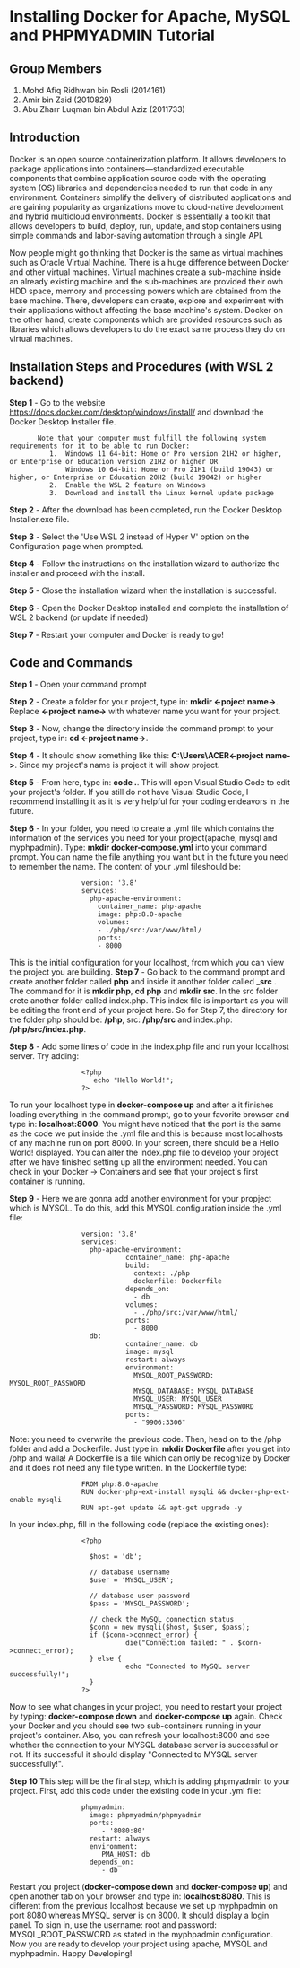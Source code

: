# Installing Docker for Apache, MySQL and PHPMYADMIN Tutorial

## Group Members

1. Mohd Afiq Ridhwan bin Rosli (2014161)
2. Amir bin Zaid (2010829)
3. Abu Zharr Luqman bin Abdul Aziz (2011733)

## Introduction
Docker is an open source containerization platform. It allows developers to package applications into containers—standardized executable components that combine application source code with the operating system (OS) libraries and dependencies needed to run that code in any environment. Containers simplify the delivery of distributed applications and are gaining popularity as organizations move to cloud-native development and hybrid multicloud environments. Docker is essentially a toolkit that allows developers to build, deploy, run, update, and stop containers using simple commands and labor-saving automation through a single API.

Now people might go thinking that Docker is the same as virtual machines such as Oracle Virtual Machine. There is a huge difference between Docker and other virtual machines. Virtual machines create a sub-machine inside an already existing machine and the sub-machines are provided their owh HDD space, memory and processing powers which are obtained from the base machine. There, developers can create, explore and experiment with their applications without affecting the base machine's system. Docker on the other hand, create components which are provided resources such as libraries which allows developers to do the exact same process they do on virtual machines.

##  Installation Steps and Procedures (with WSL 2 backend)
__Step 1__  - Go to the website https://docs.docker.com/desktop/windows/install/ and download the Docker Desktop Installer file.
           
           Note that your computer must fulfill the following system requirements for it to be able to run Docker:
              1.  Windows 11 64-bit: Home or Pro version 21H2 or higher, or Enterprise or Education version 21H2 or higher OR
                  Windows 10 64-bit: Home or Pro 21H1 (build 19043) or higher, or Enterprise or Education 20H2 (build 19042) or higher
              2.  Enable the WSL 2 feature on Windows
              3.  Download and install the Linux kernel update package
              
__Step 2__  - After the download has been completed, run the Docker Desktop Installer.exe file.

__Step 3__  - Select the 'Use WSL 2 instead of Hyper V' option on the Configuration page when prompted.

__Step 4__  - Follow the instructions on the installation wizard to authorize the installer and proceed with the install.

__Step 5__  - Close the installation wizard when the installation is successful.

__Step 6__  - Open the Docker Desktop installed and complete the installation of WSL 2 backend (or update if needed)

__Step 7__  - Restart your computer and Docker is ready to go! 

## Code and Commands
__Step 1__  - Open your command prompt

__Step 2__  - Create a folder for your project, type in: __mkdir <-poject name->__. Replace __<-project name->__ with whatever name you want for your project.

__Step 3__  - Now, change the directory inside the command prompt to your project, type in: __cd <-project name->__.

__Step 4__  - It should show something like this: __C:\Users\ACER\<-project name->__. Since my project's name is project it will show project.

__Step 5__  - From here, type in: __code .__. This will open Visual Studio Code to edit your project's folder. If you still do not have Visual Studio Code, I recommend installing it as it is very helpful for your coding endeavors in the future.

__Step 6__  - In your folder, you need to create a .yml file which contains the information of the services you need for your project(apache, mysql and myphpadmin). Type: __mkdir docker-compose.yml__ into your command prompt. You can name the file anything you want but in the future you need to remember the name. The content of your .yml fileshould be: 

                      version: '3.8'
                      services:
                        php-apache-environment:
                          container_name: php-apache
                          image: php:8.0-apache
                          volumes:
                          - ./php/src:/var/www/html/
                          ports:
                          - 8000
                          
This is the initial configuration for your localhost, from which you can view the project you are building.
__Step 7__  - Go back to the command prompt and create another folder called __php__ and inside it another folder called ___src__ . The command for it is __mkdir php__, __cd php__ and __mkdir src__. In the src folder crete another folder called index.php. This index file is important as you will be editing the front end of your project here. So for Step 7, the directory for the folder php should be: __/php__, src: __/php/src__ and index.php: __/php/src/index.php__.

__Step 8__  - Add some lines of code in the index.php file and run your localhost server. Try adding:

                      <?php
                         echo "Hello World!";
                      ?>
                     
To run your localhost type in __docker-compose up__ and after a it finishes loading everything in the command prompt, go to your favorite browser and type in: __localhost:8000__. You might have noticed that the port is the same as the code we put inside the .yml file and this is because most localhosts of any machine run on port 8000. In your screen, there should be a Hello World! displayed. You can alter the index.php file to develop your project after we have finished setting up all the environment needed. You can check in your Docker -> Containers and see that your project's first container is running.

__Step 9__  - Here we are gonna add another environment for your propject which is MYSQL. To do this, add this MYSQL configuration inside the .yml file:

                      version: '3.8'
                      services:
                        php-apache-environment:
                                 container_name: php-apache
                                 build:
                                   context: ./php
                                   dockerfile: Dockerfile
                                 depends_on:
                                   - db
                                 volumes:
                                   - ./php/src:/var/www/html/
                                 ports:
                                   - 8000
                        db:
                                 container_name: db
                                 image: mysql
                                 restart: always
                                 environment:
                                   MYSQL_ROOT_PASSWORD: MYSQL_ROOT_PASSWORD
                                   MYSQL_DATABASE: MYSQL_DATABASE
                                   MYSQL_USER: MYSQL_USER
                                   MYSQL_PASSWORD: MYSQL_PASSWORD
                                 ports:
                                   - "9906:3306"
                                 
Note: you need to overwrite the previous code. Then, head on to the /php folder and add a Dockerfile. Just type in: __mkdir Dockerfile__ after you get into /php and walla! A Dockerfile is a file which can only be recognize by Docker and it does not need any file type written. In the Dockerfile type:

                      FROM php:8.0-apache
                      RUN docker-php-ext-install mysqli && docker-php-ext-enable mysqli
                      RUN apt-get update && apt-get upgrade -y
                      
In your index.php, fill in the following code (replace the existing ones):  

                      <?php

                        $host = 'db';

                        // database username
                        $user = 'MYSQL_USER';

                        // database user password
                        $pass = 'MYSQL_PASSWORD';

                        // check the MySQL connection status
                        $conn = new mysqli($host, $user, $pass);
                        if ($conn->connect_error) {
                                 die("Connection failed: " . $conn->connect_error);
                        } else {
                                 echo "Connected to MySQL server successfully!";
                        }
                      ?>
                      
Now to see what changes in your project, you need to restart your project by typing: __docker-compose down__ and __docker-compose up__ again. Check your Docker and you should see two sub-containers running in your project's container. Also, you can refresh your localhost:8000 and see whether the connection to your MYSQL database server is successful or not. If its successful it should display "Connected to MYSQL server successfully!".

__Step 10__ This step will be the final step, which is adding phpmyadmin to your project. First, add this code under the existing code in your .yml file:

                      phpmyadmin:
                        image: phpmyadmin/phpmyadmin
                        ports:
                           - '8080:80'
                        restart: always
                        environment:
                           PMA_HOST: db
                        depends_on:
                           - db

Restart you project (__docker-compose down__ and __docker-compose up__) and open another tab on your browser and type in: __localhost:8080__. This is different from the previous localhost because we set up myphpadmin on port 8080 whereas MYSQL server is on 8000. It should display a login panel. To sign in, use the username: root and password: MYSQL_ROOT_PASSWORD as stated in the myphpadmin configuration. Now you are ready to develop your project using apache, MYSQL and myphpadmin. Happy Developing!
